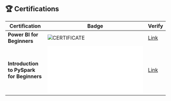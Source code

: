 ## 🏆 Certifications  
| Certification | Badge | Verify |  
|---------------|-------|--------|  
| **Power BI for Beginners** | ![CERTIFICATE](certifications/aws-badge.png) | [Link](https://www.credly.com/badges/YOUR_ID) |  
| **Introduction to PySpark for Beginners** | ![CERTIFICATE](certifications/google-cert.pdf) | [Link](https://coursera.org/verify/XYZ123) |  
